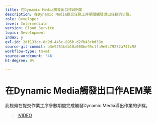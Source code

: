 ```yaml
---
title: 在Dynamic Media觸發出口作AEM業
description: 在Dynamic Media提交任務工序期間觸發導出任務的步驟。
role: Developer
level: Intermediate
version: Cloud Service
topic: Development
index: y
exl-id: 2df133dc-8c9d-445c-895b-d2fb43cbd39e
source-git-commit: b3e9251bdb18a008be95c1fa9e5c79252a74fc98
workflow-type: tm+mt
source-wordcount: '46'
ht-degree: 0%

---
```


# 在Dynamic Media觸發出口作AEM業

此視頻在提交作業工序參數期間完成觸發Dynamic Media導出作業的步驟。

>[!VIDEO](https://video.tv.adobe.com/v/335454?quality=12&learn=on)
